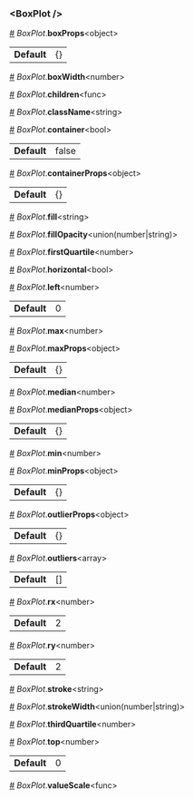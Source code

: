 <h3 id="boxplot-">&lt;BoxPlot /&gt;</h3>



<a id="#BoxPlot__boxProps" name="BoxPlot__boxProps" href="#BoxPlot__boxProps">#</a> *BoxPlot*.**boxProps**&lt;object&gt;  <table><tr><td><strong>Default</strong></td><td>{}</td></td></table>

<a id="#BoxPlot__boxWidth" name="BoxPlot__boxWidth" href="#BoxPlot__boxWidth">#</a> *BoxPlot*.**boxWidth**&lt;number&gt;  

<a id="#BoxPlot__children" name="BoxPlot__children" href="#BoxPlot__children">#</a> *BoxPlot*.**children**&lt;func&gt;  

<a id="#BoxPlot__className" name="BoxPlot__className" href="#BoxPlot__className">#</a> *BoxPlot*.**className**&lt;string&gt;  

<a id="#BoxPlot__container" name="BoxPlot__container" href="#BoxPlot__container">#</a> *BoxPlot*.**container**&lt;bool&gt;  <table><tr><td><strong>Default</strong></td><td>false</td></td></table>

<a id="#BoxPlot__containerProps" name="BoxPlot__containerProps" href="#BoxPlot__containerProps">#</a> *BoxPlot*.**containerProps**&lt;object&gt;  <table><tr><td><strong>Default</strong></td><td>{}</td></td></table>

<a id="#BoxPlot__fill" name="BoxPlot__fill" href="#BoxPlot__fill">#</a> *BoxPlot*.**fill**&lt;string&gt;  

<a id="#BoxPlot__fillOpacity" name="BoxPlot__fillOpacity" href="#BoxPlot__fillOpacity">#</a> *BoxPlot*.**fillOpacity**&lt;union(number|string)&gt;  

<a id="#BoxPlot__firstQuartile" name="BoxPlot__firstQuartile" href="#BoxPlot__firstQuartile">#</a> *BoxPlot*.**firstQuartile**&lt;number&gt;  

<a id="#BoxPlot__horizontal" name="BoxPlot__horizontal" href="#BoxPlot__horizontal">#</a> *BoxPlot*.**horizontal**&lt;bool&gt;  

<a id="#BoxPlot__left" name="BoxPlot__left" href="#BoxPlot__left">#</a> *BoxPlot*.**left**&lt;number&gt;  <table><tr><td><strong>Default</strong></td><td>0</td></td></table>

<a id="#BoxPlot__max" name="BoxPlot__max" href="#BoxPlot__max">#</a> *BoxPlot*.**max**&lt;number&gt;  

<a id="#BoxPlot__maxProps" name="BoxPlot__maxProps" href="#BoxPlot__maxProps">#</a> *BoxPlot*.**maxProps**&lt;object&gt;  <table><tr><td><strong>Default</strong></td><td>{}</td></td></table>

<a id="#BoxPlot__median" name="BoxPlot__median" href="#BoxPlot__median">#</a> *BoxPlot*.**median**&lt;number&gt;  

<a id="#BoxPlot__medianProps" name="BoxPlot__medianProps" href="#BoxPlot__medianProps">#</a> *BoxPlot*.**medianProps**&lt;object&gt;  <table><tr><td><strong>Default</strong></td><td>{}</td></td></table>

<a id="#BoxPlot__min" name="BoxPlot__min" href="#BoxPlot__min">#</a> *BoxPlot*.**min**&lt;number&gt;  

<a id="#BoxPlot__minProps" name="BoxPlot__minProps" href="#BoxPlot__minProps">#</a> *BoxPlot*.**minProps**&lt;object&gt;  <table><tr><td><strong>Default</strong></td><td>{}</td></td></table>

<a id="#BoxPlot__outlierProps" name="BoxPlot__outlierProps" href="#BoxPlot__outlierProps">#</a> *BoxPlot*.**outlierProps**&lt;object&gt;  <table><tr><td><strong>Default</strong></td><td>{}</td></td></table>

<a id="#BoxPlot__outliers" name="BoxPlot__outliers" href="#BoxPlot__outliers">#</a> *BoxPlot*.**outliers**&lt;array&gt;  <table><tr><td><strong>Default</strong></td><td>[]</td></td></table>

<a id="#BoxPlot__rx" name="BoxPlot__rx" href="#BoxPlot__rx">#</a> *BoxPlot*.**rx**&lt;number&gt;  <table><tr><td><strong>Default</strong></td><td>2</td></td></table>

<a id="#BoxPlot__ry" name="BoxPlot__ry" href="#BoxPlot__ry">#</a> *BoxPlot*.**ry**&lt;number&gt;  <table><tr><td><strong>Default</strong></td><td>2</td></td></table>

<a id="#BoxPlot__stroke" name="BoxPlot__stroke" href="#BoxPlot__stroke">#</a> *BoxPlot*.**stroke**&lt;string&gt;  

<a id="#BoxPlot__strokeWidth" name="BoxPlot__strokeWidth" href="#BoxPlot__strokeWidth">#</a> *BoxPlot*.**strokeWidth**&lt;union(number|string)&gt;  

<a id="#BoxPlot__thirdQuartile" name="BoxPlot__thirdQuartile" href="#BoxPlot__thirdQuartile">#</a> *BoxPlot*.**thirdQuartile**&lt;number&gt;  

<a id="#BoxPlot__top" name="BoxPlot__top" href="#BoxPlot__top">#</a> *BoxPlot*.**top**&lt;number&gt;  <table><tr><td><strong>Default</strong></td><td>0</td></td></table>

<a id="#BoxPlot__valueScale" name="BoxPlot__valueScale" href="#BoxPlot__valueScale">#</a> *BoxPlot*.**valueScale**&lt;func&gt;  
